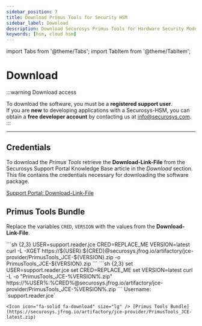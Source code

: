 ```yaml
---
sidebar_position: 7
title: Download Primus Tools for Security HSM
sidebar_label: Download
description: Download Securosys Primus Tools for Hardware Security Modules (HSMs)
keywords: [hsm, cloud hsm]
---
```


import Tabs from '@theme/Tabs';
import TabItem from '@theme/TabItem';

# Download

:::warning Download access

To download the software, you must be a **registered support user**. <br />
If you are **new** to developing applications with a Securosys-HSM, you can obtain a **free developer account** by contacting us at info@securosys.com. 
:::

---

## Credentials

To download the _Primus Tools_ retrieve the **Download-Link-File** from the Securosys Support Portal Knowledge Base article in the _Download_ section. This file contains the credentials necessary for downloading the software package.

<Icon icon="fa-solid fa-download" size="lg" /> [Support Portal: Download-Link-File](https://support.securosys.com/external/knowledge-base/article/127)


## Primus Tools Bundle

Replace the variables `CRED`, `VERSION` with the values from the **Download-Link-File**.

<Tabs groupId="os">
<TabItem value="unix" label="Unix" default>
    ```sh {2,3}
    USER=support.reader.jce
    CRED=REPLACE_ME
    VERSION=latest
    curl -L -XGET https://${USER}:${CRED}@securosys.jfrog.io/artifactory/jce-provider/PrimusTools_JCE-${VERSION}.zip -o PrimusTools_JCE-${VERSION}.zip
    ```
</TabItem>
<TabItem value="win" label="Windows CMD" default>
    ```sh {2,3}
    set USER=support.reader.jce
    set CRED=REPLACE_ME
    set VERSION=latest
    curl -L -o "PrimusTools_JCE-%VERSION%.zip" https://%USER%:%CRED%@securosys.jfrog.io/artifactory/jce-provider/PrimusTools_JCE-%VERSION%.zip
    ```
</TabItem>
<TabItem value="browser" label="Browser" default>
    Username: `support.reader.jce`

    <Icon icon="fa-solid fa-download" size="lg" /> [Primus Tools Bundle](https://securosys.jfrog.io/artifactory/jce-provider/PrimusTools_JCE-latest.zip)
    
</TabItem>
</Tabs>